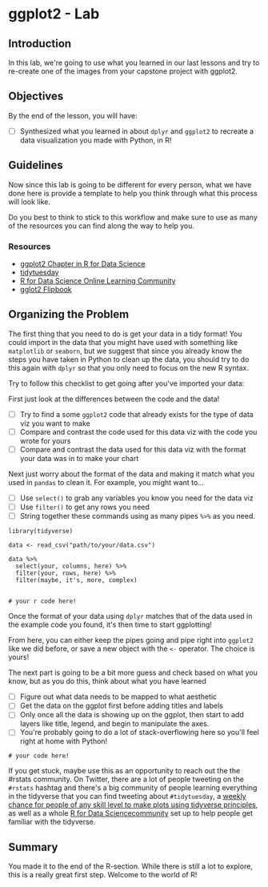 # ggplot2 - Lab

## Introduction

In this lab, we're going to use what you learned in our last lessons and try to re-create one of the images from your capstone project with ggplot2.

## Objectives

By the end of the lesson, you will have:

* [ ] Synthesized what you learned in about `dplyr` and `ggplot2` to recreate a data visualization you made with Python, in R! 

## Guidelines

Now since this lab is going to be different for every person, what we have done here is provide a template to help you think through what this process will look like.

Do you best to think to stick to this workflow and make sure to use as many of the resources you can find along the way to help you.

### Resources

* [ggplot2 Chapter in R for Data Science](https://r4ds.had.co.nz/)
* [tidytuesday](https://github.com/rfordatascience/tidytuesday)
* [R for Data Science Online Learning Community](https://www.rfordatasci.com/)
* [gglot2 Flipbook](https://evamaerey.github.io/ggplot_flipbook/ggplot_flipbook_xaringan.html#1) 

## Organizing the Problem

The first thing that you need to do is get your data in a tidy format!
You could import in the data that you might have used with something like `matplotlib` or `seaborn`, but we suggest that since you already know the steps you have taken in Python to clean up the data, you should try to do this again with `dplyr` so that you only need to focus on the new R syntax.

Try to follow this checklist to get going after you've imported your data:

First just look at the differences between the code and the data!

* [ ] Try to find a some `ggplot2` code that already exists for the type of data viz you want to make
* [ ] Compare and contrast the code used for this data viz with the code you wrote for yours
* [ ] Compare and contrast the data used for this data viz with the format your data was in to make your chart

Next just worry about the format of the data and making it match what you used in `pandas` to clean it.
For example, you might want to... 

* [ ] Use `select()` to grab any variables you know you need for the data viz
* [ ] Use `filter()` to get any rows you need
* [ ] String together these commands using as many pipes `%>%` as you need.

```{r}
library(tidyverse)

data <- read_csv("path/to/your/data.csv")

data %>%
  select(your, columns, here) %>%
  filter(your, rows, here) %>%
  filter(maybe, it's, more, complex)
  
```

```{r}
# your r code here! 

```

Once the format of your data using `dplyr` matches that of the data used in the example code you found, it's then time to start ggplotting! 

From here, you can either keep the pipes going and pipe right into `ggplot2` like we did before, or save a new object with the `<-` operator. 
The choice is yours!

The next part is going to be a bit more guess and check based on what you know, but as you do this, think about what you have learned

* [ ] Figure out what data needs to be mapped to what aesthetic
* [ ] Get the data on the ggplot first before adding titles and labels
* [ ] Only once all the data is showing up on the ggplot, then start to add layers like title, legend, and begin to manipulate the axes. 
* [ ] You're probably going to do a lot of stack-overflowing here so you'll feel right at home with Python! 

```{r}
# your code here! 

```

If you get stuck, maybe use this as an opportunity to reach out the the #rstats community.
On Twitter, there are a lot of people tweeting on the `#rstats` hashtag and there's a big community of people learning everything in the tidyverse that you can find tweeting about `#tidytuesday`, a [weekly chance for people of any skill level to make plots using tidyverse principles](https://github.com/rfordatascience/tidytuesday), as well as a whole [R for Data Sciencecommunity](https://www.rfordatasci.com/) set up to help people get familiar with the tidyverse.

## Summary 

You made it to the end of the R-section. While there is still a lot to explore, this is a really great first step. Welcome to the world of R!


